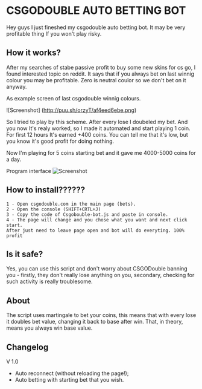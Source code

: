 # CSGODOUBLE AUTO BETTING BOT

Hey guys I just fineshed my csgodouble auto betting bot. It may be very profitable thing If you won't play risky. 

## How it works?

After my searches of stabe passive profit to buy some new skins for cs go, I found interested topic on reddit. It says that if you always bet on last winnig colour you may be  profitable. Zero is neutral  coulor so we don't bet on it anyway. 

As example screen of last csgodouble winnig colours. 

![Screenshot] (http://puu.sh/orzyT/af4eed6ebe.png)

So I tried to play by this scheme. After every lose I doubeled my bet. And you now It's realy worked, so I made it automated and start playing 1 coin. 
For first 12 hours It's earned +400 coins. You can tell me that it's low, but you know it's good profit for doing nothing. 

Now I'm playing for 5 coins starting bet and it gave me 4000-5000 coins for a day. 

Program interface
![Screenshot](http://puu.sh/orAlv/e08444ca1b.png)

## How to install??????
```
1 - Open csgodouble.com in the main page (bets).
2 - Open the console (SHIFT+CRTL+J)
3 - Copy the code of Csgobouble-bot.js and paste in console.
4 - The page will change and you chose what you want and next click start. 
After just need to leave page open and bot will do everyting. 100% profit 
```

## Is it safe?

Yes, you can use this script and don't worry about CSGODouble banning you - firstly, they don't really lose anything on you, secondary, checking for such activity is really troublesome.

## About ##

The script uses martingale to bet your coins, this means that with every lose it doubles bet value, changing it back to base after win. That, in theory, means you always win base value.

## Changelog ## 
V 1.0 

- Auto reconnect (without reloading the page!);
- Auto betting with starting bet that you wish.
